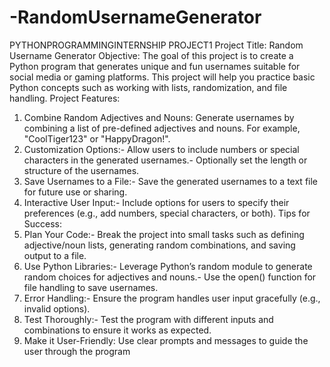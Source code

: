 # -RandomUsernameGenerator

PYTHONPROGRAMMINGINTERNSHIP
 PROJECT1
 Project Title: Random Username Generator
 Objective: The goal of this project is to create a Python program that generates unique and fun usernames
 suitable for social media or gaming platforms. This project will help you practice basic Python concepts
 such as working with lists, randomization, and file handling.
 Project Features:
 1. Combine Random Adjectives and Nouns:
 Generate usernames by combining a list of pre-defined adjectives and nouns. For example, "CoolTiger123" or "HappyDragon!".
 2. Customization Options:- Allow users to include numbers or special characters in the generated usernames.- Optionally set the length or structure of the usernames.
 3. Save Usernames to a File:- Save the generated usernames to a text file for future use or sharing.
 4. Interactive User Input:- Include options for users to specify their preferences (e.g., add numbers, special characters, or both).
 Tips for Success:
 1. Plan Your Code:- Break the project into small tasks such as defining adjective/noun lists, generating random combinations, and saving output to a
 file.
 2. Use Python Libraries:- Leverage Python’s random module to generate random choices for adjectives and nouns.- Use the open() function for file handling to save usernames.
 3. Error Handling:- Ensure the program handles user input gracefully (e.g., invalid options).
 4. Test Thoroughly:- Test the program with different inputs and combinations to ensure it works as expected.
 5. Make it User-Friendly:
 Use clear prompts and messages to guide the user through the program
